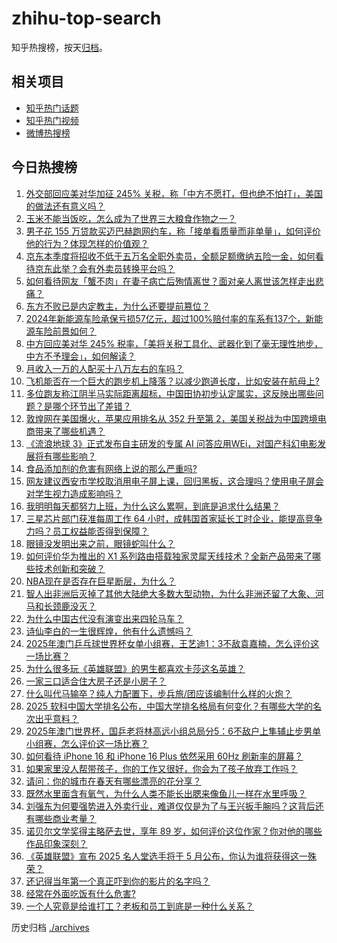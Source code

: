 # zhihu-top-search

知乎热搜榜，按天[归档](./archives)。

## 相关项目

- [知乎热门话题](https://github.com/justjavac/zhihu-trending-hot-questions)
- [知乎热门视频](https://github.com/justjavac/zhihu-trending-hot-video)
- [微博热搜榜](https://github.com/justjavac/weibo-trending-hot-search)

## 今日热搜榜

<!-- BEGIN -->
<!-- 最后更新时间 Thu Apr 17 2025 04:35:40 GMT+0800 (China Standard Time) -->

1. [外交部回应美对华加征 245% 关税，称「中方不愿打，但也绝不怕打」，美国的做法还有意义吗？](https://www.zhihu.com/search?q=https%3A%2F%2Fapi.zhihu.com%2Fquestions%2F1895809164938277476)
1. [玉米不能当饭吃，怎么成为了世界三大粮食作物之一？](https://www.zhihu.com/search?q=https%3A%2F%2Fapi.zhihu.com%2Fquestions%2F337913080)
1. [男子花 155 万贷款买迈巴赫跑网约车，称「接单看质量而非单量」，如何评价他的行为？体现怎样的价值观？](https://www.zhihu.com/search?q=https%3A%2F%2Fapi.zhihu.com%2Fquestions%2F1895820514657788118)
1. [京东本季度将招收不低于五万名全职外卖员，全额足额缴纳五险一金，如何看待京东此举？会有外卖员转换平台吗？](https://www.zhihu.com/search?q=https%3A%2F%2Fapi.zhihu.com%2Fquestions%2F1895533580416970892)
1. [如何看待网友「蟹不肉」在妻子病亡后殉情离世？面对亲人离世该怎样走出悲痛？](https://www.zhihu.com/search?q=https%3A%2F%2Fapi.zhihu.com%2Fquestions%2F1894688625788163796)
1. [东方不败已是内定教主，为什么还要提前篡位？](https://www.zhihu.com/search?q=https%3A%2F%2Fapi.zhihu.com%2Fquestions%2F26609759)
1. [2024年新能源车险承保亏损57亿元，超过100%赔付率的车系有137个，新能源车险前景如何？](https://www.zhihu.com/search?q=https%3A%2F%2Fapi.zhihu.com%2Fquestions%2F1895436271557505096)
1. [中方回应美对华 245% 税率，「美将关税工具化、武器化到了毫无理性地步，中方不予理会」，如何解读？](https://www.zhihu.com/search?q=https%3A%2F%2Fapi.zhihu.com%2Fquestions%2F1895938907499107907)
1. [月收入一万的人配买十八万左右的车吗？](https://www.zhihu.com/search?q=https%3A%2F%2Fapi.zhihu.com%2Fquestions%2F664294712)
1. [飞机能否在一个巨大的跑步机上降落？以减少跑道长度，比如安装在航母上?](https://www.zhihu.com/search?q=https%3A%2F%2Fapi.zhihu.com%2Fquestions%2F1895266599809831347)
1. [多位跑友称江阴半马实际距离超标，中国田协初步认定属实，这反映出哪些问题？是哪个环节出了差错？](https://www.zhihu.com/search?q=https%3A%2F%2Fapi.zhihu.com%2Fquestions%2F1895518255554209420)
1. [敦煌网在美国爆火，苹果应用排名从 352 升至第 2，美国关税战为中国跨境电商带来了哪些机遇？](https://www.zhihu.com/search?q=https%3A%2F%2Fapi.zhihu.com%2Fquestions%2F1895610554514634740)
1. [《流浪地球 3》正式发布自主研发的专属 AI 问答应用WEi，对国产科幻电影发展将有哪些影响？](https://www.zhihu.com/search?q=https%3A%2F%2Fapi.zhihu.com%2Fquestions%2F1895478531301008725)
1. [食品添加剂的危害有网络上说的那么严重吗?](https://www.zhihu.com/search?q=https%3A%2F%2Fapi.zhihu.com%2Fquestions%2F10826151408)
1. [网友建议西安市学校取消用电子屏上课，回归黑板，这合理吗？使用电子屏会对学生视力造成影响吗？](https://www.zhihu.com/search?q=https%3A%2F%2Fapi.zhihu.com%2Fquestions%2F1895772694135403587)
1. [我明明每天都努力上班，为什么这么累啊，到底是追求什么结果？](https://www.zhihu.com/search?q=https%3A%2F%2Fapi.zhihu.com%2Fquestions%2F1895388866199925283)
1. [三星芯片部门获准每周工作 64 小时，成韩国首家延长工时企业，能提高竞争力吗？员工权益能否得到保障？](https://www.zhihu.com/search?q=https%3A%2F%2Fapi.zhihu.com%2Fquestions%2F1895555404341146114)
1. [眼镜没发明出来之前，眼镜蛇叫什么？](https://www.zhihu.com/search?q=https%3A%2F%2Fapi.zhihu.com%2Fquestions%2F1888387205346616117)
1. [如何评价华为推出的 X1 系列路由搭载独家灵犀天线技术？全新产品带来了哪些技术创新和突破？](https://www.zhihu.com/search?q=https%3A%2F%2Fapi.zhihu.com%2Fquestions%2F1895490264983904566)
1. [NBA现在是否存在巨星断层，为什么？](https://www.zhihu.com/search?q=https%3A%2F%2Fapi.zhihu.com%2Fquestions%2F25258761)
1. [智人出非洲后灭掉了其他大陆绝大多数大型动物，为什么非洲还留了大象、河马和长颈鹿没灭？](https://www.zhihu.com/search?q=https%3A%2F%2Fapi.zhihu.com%2Fquestions%2F1890531637936247394)
1. [为什么中国古代没有演变出来四轮马车？](https://www.zhihu.com/search?q=https%3A%2F%2Fapi.zhihu.com%2Fquestions%2F20361708)
1. [诗仙李白的一生很辉煌，他有什么遗憾吗？](https://www.zhihu.com/search?q=https%3A%2F%2Fapi.zhihu.com%2Fquestions%2F1895256364604974042)
1. [2025年澳门乒乓球世界杯女单小组赛，王艺迪1：3不敌袁嘉楠，怎么评价这一场比赛？](https://www.zhihu.com/search?q=https%3A%2F%2Fapi.zhihu.com%2Fquestions%2F1895562079584355265)
1. [为什么很多玩《英雄联盟》的男生都喜欢卡莎这名英雄？](https://www.zhihu.com/search?q=https%3A%2F%2Fapi.zhihu.com%2Fquestions%2F365875475)
1. [一家三口适合住大房子还是小房子？](https://www.zhihu.com/search?q=https%3A%2F%2Fapi.zhihu.com%2Fquestions%2F1894274984572064008)
1. [什么叫代马输卒？纯人力配置下，步兵旅/团应该编制什么样的火炮？](https://www.zhihu.com/search?q=https%3A%2F%2Fapi.zhihu.com%2Fquestions%2F10757783760)
1. [2025 软科中国大学排名公布，中国大学排名格局有何变化？有哪些大学的名次出乎意料？](https://www.zhihu.com/search?q=https%3A%2F%2Fapi.zhihu.com%2Fquestions%2F1895448004594460471)
1. [2025年澳门世界杯，国乒老将林高远小组总局分5：6不敌户上隼辅止步男单小组赛，怎么评价这一场比赛？](https://www.zhihu.com/search?q=https%3A%2F%2Fapi.zhihu.com%2Fquestions%2F1895917578532157327)
1. [如何看待 iPhone 16 和 iPhone 16 Plus 依然采用 60Hz 刷新率的屏幕？](https://www.zhihu.com/search?q=https%3A%2F%2Fapi.zhihu.com%2Fquestions%2F665832611)
1. [如果家里没人帮带孩子，你的工作又很好，你会为了孩子放弃工作吗？](https://www.zhihu.com/search?q=https%3A%2F%2Fapi.zhihu.com%2Fquestions%2F1894113089466656288)
1. [请问：你的城市在春天有哪些漂亮的花分享？](https://www.zhihu.com/search?q=https%3A%2F%2Fapi.zhihu.com%2Fquestions%2F13512164456)
1. [既然水里面含有氧气，为什么人类不能长出腮来像鱼儿一样在水里呼吸？](https://www.zhihu.com/search?q=https%3A%2F%2Fapi.zhihu.com%2Fquestions%2F662361734)
1. [刘强东为何要强势进入外卖行业，难道仅仅是为了与王兴扳手腕吗？这背后还有哪些商业考量？](https://www.zhihu.com/search?q=https%3A%2F%2Fapi.zhihu.com%2Fquestions%2F12898372957)
1. [诺贝尔文学奖得主略萨去世，享年 89 岁，如何评价这位作家？你对他的哪些作品印象深刻？](https://www.zhihu.com/search?q=https%3A%2F%2Fapi.zhihu.com%2Fquestions%2F1895071501746673165)
1. [《英雄联盟》宣布 2025 名人堂选手将于 5 月公布，你认为谁将获得这一殊荣？](https://www.zhihu.com/search?q=https%3A%2F%2Fapi.zhihu.com%2Fquestions%2F1895751777988621566)
1. [还记得当年第一个真正吓到你的影片的名字吗？](https://www.zhihu.com/search?q=https%3A%2F%2Fapi.zhihu.com%2Fquestions%2F658832208)
1. [经常在外面吃饭有什么危害?](https://www.zhihu.com/search?q=https%3A%2F%2Fapi.zhihu.com%2Fquestions%2F600903871)
1. [一个人究竟是给谁打工？老板和员工到底是一种什么关系？](https://www.zhihu.com/search?q=https%3A%2F%2Fapi.zhihu.com%2Fquestions%2F1895013953983198435)

<!-- END -->

历史归档 [./archives](./archives)
